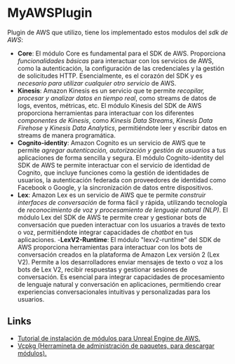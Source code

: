 # MyAWSPlugin
Plugin de AWS que utilizo, tiene los implementado estos modulos del *sdk de AWS*:
- **Core**: El módulo Core es fundamental para el SDK de AWS. Proporciona *funcionalidades básicas* para interactuar con los servicios de AWS, como la autenticación, la configuración de las credenciales y la gestión de solicitudes HTTP. Esencialmente, es el corazón del SDK y es *necesario para utilizar cualquier otro servicio* de AWS.
- **Kinesis**: Amazon Kinesis es un servicio que te permite *recopilar, procesar y analizar datos en tiempo real*, como streams de datos de logs, eventos, métricas, etc. El módulo Kinesis del SDK de AWS proporciona herramientas para interactuar con los diferentes *componentes de Kinesis*, como *Kinesis Data Streams*, *Kinesis Data Firehose* y *Kinesis Data Analytics*, permitiéndote leer y escribir datos en streams de manera programática.
- **Cognito-identity**: Amazon Cognito es un servicio de AWS que te permite *agregar autenticación, autorización y gestión de usuarios* a tus aplicaciones de forma sencilla y segura. El módulo Cognito-identity del SDK de AWS te permite interactuar con el servicio de identidad de Cognito, que incluye funciones como la gestión de identidades de usuarios, la autenticación federada con proveedores de identidad como Facebook o Google, y la sincronización de datos entre dispositivos.
- **Lex**: Amazon Lex es un servicio de AWS que te permite *construir interfaces de conversación* de forma fácil y rápida, utilizando tecnología de *reconocimiento de voz y procesamiento de lenguaje natural (NLP)*. El módulo Lex del SDK de AWS te permite crear y gestionar bots de conversación que pueden interactuar con los usuarios a través de texto o voz, permitiéndote integrar capacidades de *chatbot* en tus aplicaciones.
-**LexV2-Runtime**: El módulo "lexv2-runtime" del SDK de AWS proporciona herramientas para interactuar con los bots de conversación creados en la plataforma de Amazon Lex versión 2 (Lex V2). Permite a los desarrolladores enviar mensajes de texto o voz a los bots de Lex V2, recibir respuestas y gestionar sesiones de conversación. Es esencial para integrar capacidades de procesamiento de lenguaje natural y conversación en aplicaciones, permitiendo crear experiencias conversacionales intuitivas y personalizadas para los usuarios.

## Links
- [Tutorial de instalación de módulos para Unreal Engine de AWS.](https://aws.amazon.com/es/blogs/gametech/how-to-integrate-the-aws-c-sdk-with-unreal-engine/)
- [Vcpkg (Herramineta de administración de paquetes, para descargar módulos).](https://github.com/microsoft/vcpkg)
